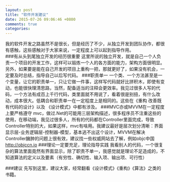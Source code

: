 ```yaml
---
layout: post
title: "软件开发建议"
date: 2015-07-26 09:06:46 +0800
comments: true
categories: 
---
```

我的软件开发之路虽然不是很长，但是经历了不少，从独立开发到团队协作，都很有感触，这些感触对于大家来说，一定程度上可以起到指导作用。<br>
###有从头到尾独立开发的经历很重要
这里所说的独立开发，就是自己一个人负责一个项目的开发工作，这样可以锻炼一个人的各方面的能力，架构方面很明显。另外，如果要是能在自己开发的项目上重构一把，那就更好了，如果没有机会，一定要及时总结，指导自己以后写代码。
###职责单一
一个类、一个方法甚至是一个变量，让它的职责单一，只让它做一件事，这样写代码就好比拼积木，即使有变动，也能很快理清思路，当然，配备适当的注释会更效率。我见过很多人写的代码，一个方法有成百上千行代码，类里面就不用说了，看着很是别扭，有什么改动，成本很大。低耦合和职责单一在一定程度上是相同的。这些在《重构 改善既有代码的设计》以及 《设计模式》中都有涉及。
###MVC亦或MVVM在一定程度上要严格遵守
mvc，做过.Net的可能用三层架构描述，很多程序员不注重这些的使用，在移动端，我见过很多人，所有的代码都在Controller里面完成，导致Controller特别的大，如果这样，mvc有啥用。我建议最好是层次划分清晰：界面显示层-业务逻辑层-控制器-模型，基本逃不出这个设计，MVVM在解决Controller臃肿的问题上很有效，建议找一些权威网站去了解，例如objc中国<http://objccn.io>
###理论一定要充足，理论指导实践
我看别人的代码，一个很复杂的算法里面竟然有界面显示，除了职责不单一，我感觉就是理论不足造成的，不知道算法的定义以及要素（有穷性、确切性、输入项、输出项、可行性）

###建议
先写到这里，建议大家，经常翻看《设计模式》《重构》《算法》之类的书籍。

